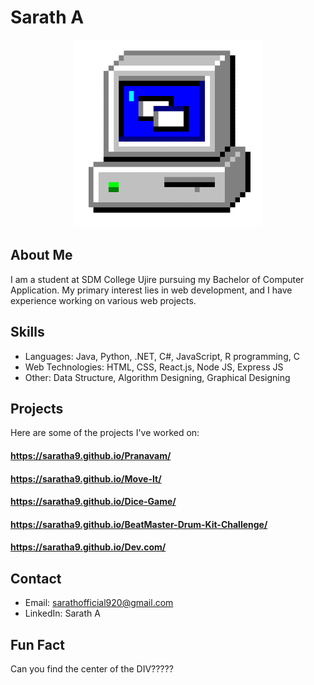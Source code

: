 # Sarath A
<p align="center">
  <img src="/assests/giphy.gif" alt="Alt Text" width="300" height="300">
</p>



## About Me
I am a student at SDM College Ujire pursuing my Bachelor of Computer Application. My primary interest lies in web development, and I have experience working on various web projects.

## Skills

- Languages: Java, Python, .NET, C#, JavaScript, R programming, C
- Web Technologies: HTML, CSS, React.js, Node JS, Express JS
- Other: Data Structure, Algorithm Designing, Graphical Designing

## Projects

Here are some of the projects I've worked on:

#### https://saratha9.github.io/Pranavam/
#### https://saratha9.github.io/Move-It/
#### https://saratha9.github.io/Dice-Game/
#### https://saratha9.github.io/BeatMaster-Drum-Kit-Challenge/
#### https://saratha9.github.io/Dev.com/


## Contact

- Email: sarathofficial920@gmail.com
- LinkedIn: Sarath A

## Fun Fact

Can you find the center of the DIV?????

